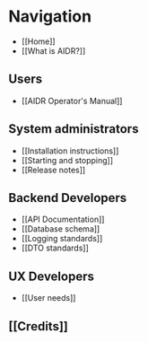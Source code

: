 # Navigation

* [[Home]]
* [[What is AIDR?]]

## Users

* [[AIDR Operator's Manual]]

## System administrators

* [[Installation instructions]]
* [[Starting and stopping]]
* [[Release notes]]

## Backend Developers

* [[API Documentation]]
* [[Database schema]]
* [[Logging standards]]
* [[DTO standards]]

## UX Developers

* [[User needs]]

## [[Credits]]